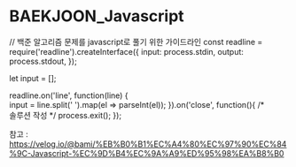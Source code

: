 # BAEKJOON_Javascript

// 백준 알고리즘 문제를 javascript로 풀기 위한 가이드라인
const readline = require('readline').createInterface({
    input: process.stdin,
    output: process.stdout,
});

let input = [];
 
readline.on('line', function(line) {	
	input = line.split(' ').map(el => parseInt(el));
}).on('close', function(){
	/*	
 		솔루션 작성
   	*/
    process.exit();
});

참고 : https://velog.io/@bami/%EB%B0%B1%EC%A4%80%EC%97%90%EC%84%9C-Javascript-%EC%9D%B4%EC%9A%A9%ED%95%98%EA%B8%B0 
